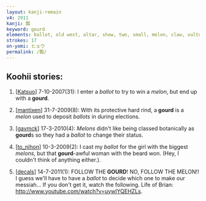 ```yaml
---
layout: kanji-remain
v4: 2911
kanji: 瓢
keyword: gourd
elements: ballot, old west, altar, show, two, small, melon, claw, vulture, elbow
strokes: 17
on-yomi: ヒョウ
permalink: /瓢/
---
```


## Koohii stories: 

1) [<a href="http://kanji.koohii.com/profile/Katsuo">Katsuo</a>] 7-10-2007(31): I enter a <em>ballot</em> to try to win a <em>melon</em>, but end up with a<strong> gourd</strong>.

2) [<a href="http://kanji.koohii.com/profile/mantixen">mantixen</a>] 31-7-2009(8): With its protective hard rind, a<strong> gourd</strong> is a <em>melon</em> used to deposit <em>ballots</em> in during elections.

3) [<a href="http://kanji.koohii.com/profile/gavmck">gavmck</a>] 17-3-2010(4): <em>Melons</em> didn&#039;t like being classed botanically as<strong> gourd</strong>s so they had a <em>ballot</em> to change their status.

4) [<a href="http://kanji.koohii.com/profile/to_nihon">to_nihon</a>] 10-3-2009(2): I cast my <em>ballot</em> for the girl with the biggest <em>melons</em>, but that <strong>gourd</strong>-awful woman with the beard won. (Hey, I couldn&#039;t think of anything either.).

5) [<a href="http://kanji.koohii.com/profile/decals">decals</a>] 14-7-2011(1): FOLLOW THE<strong> GOURD</strong>! NO, FOLLOW THE MELON!! I guess we&#039;ll have to have a <em>ballot</em> to decide which one to make our messiah... If you don&#039;t get it, watch the following. Life of Brian: <a href="http://www.youtube.com/watch?v=uywIYQEHZLs">http://www.youtube.com/watch?v=uywIYQEHZLs</a>.

